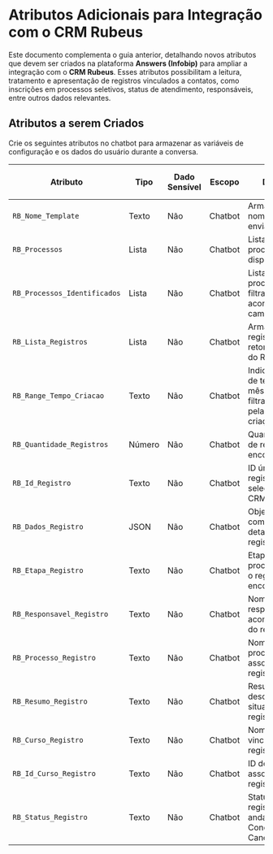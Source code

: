 # Atributos Adicionais para Integração com o CRM Rubeus

Este documento complementa o guia anterior, detalhando novos atributos que devem ser criados na plataforma **Answers (Infobip)** para ampliar a integração com o **CRM Rubeus**. Esses atributos possibilitam a leitura, tratamento e apresentação de registros vinculados a contatos, como inscrições em processos seletivos, status de atendimento, responsáveis, entre outros dados relevantes.

## Atributos a serem Criados

Crie os seguintes atributos no chatbot para armazenar as variáveis de configuração e os dados do usuário durante a conversa.

| Atributo                   | Tipo   | Dado Sensível | Escopo   | Descrição                                                                 | Disponíveis para os agentes |
|---------------------------|--------|----------------|----------|---------------------------------------------------------------------------|-----------------------------|
| `RB_Nome_Template`        | Texto  | Não            | Chatbot  | Armazena o nome do template enviado.              | Sim                         |
| `RB_Processos`            | Lista  | Não            | Chatbot  | Lista de processos disponíveis.               | Não                         |
| `RB_Processos_Identificados` | Lista  | Não        | Chatbot  | Lista de ids dos processos filtrados de acordo com a campanha. | Não                   |
| `RB_Lista_Registros`      | Lista  | Não            | Chatbot  | Armazena os registros retornados da API do Rubeus.                        | Não                         |
| `RB_Range_Tempo_Criacao`  | Texto  | Não            | Chatbot  | Indica o intervalo de tempo (em mêses) para filtrar registros pela data de criação. | Não                         |
| `RB_Quantidade_Registros` | Número | Não            | Chatbot  | Quantidade total de registros encontrados.                                | Não                         |
| `RB_Id_Registro`          | Texto  | Não            | Chatbot  | ID único do registro selecionado no CRM.                                  | Não                         |
| `RB_Dados_Registro`       | JSON   | Não            | Chatbot  | Objeto completo com os dados detalhados do registro.                      | Não                         |
| `RB_Etapa_Registro`       | Texto  | Não            | Chatbot  | Etapa atual do processo em que o registro se encontra.                    | Sim                         |
| `RB_Responsavel_Registro` | Texto  | Não            | Chatbot  | Nome do responsável pelo acompanhamento do registro.                      | Sim                         |
| `RB_Processo_Registro`    | Texto  | Não            | Chatbot  | Nome do processo associado ao registro.                                   | Sim                         |
| `RB_Resumo_Registro`      | Texto  | Não            | Chatbot  | Resumo ou descrição da situação do registro.                              | Sim                         |
| `RB_Curso_Registro`       | Texto  | Não            | Chatbot  | Nome do curso vinculado ao registro.                                      | Sim                         |
| `RB_Id_Curso_Registro`    | Texto  | Não            | Chatbot  | ID do curso associado ao registro.                                        | Não                         |
| `RB_Status_Registro`      | Texto  | Não            | Chatbot  | Status atual do registro (ex: Em andamento, Concluído, Cancelado).        | Sim                         |
